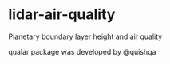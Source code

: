 # lidar-air-quality
Planetary boundary layer height and air quality

qualar package was developed by @quishqa
